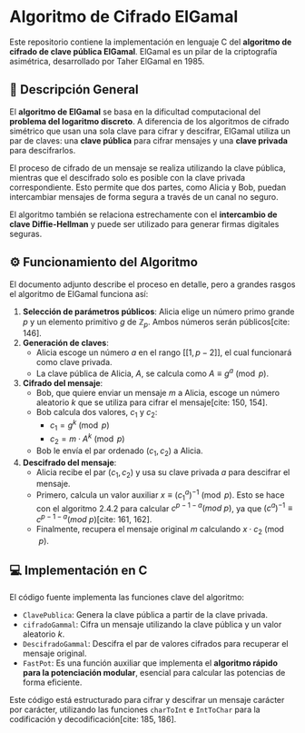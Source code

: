 # Algoritmo de Cifrado ElGamal

Este repositorio contiene la implementación en lenguaje C del **algoritmo de cifrado de clave pública ElGamal**. ElGamal es un pilar de la criptografía asimétrica, desarrollado por Taher ElGamal en 1985.

## 📖 Descripción General

El **algoritmo de ElGamal** se basa en la dificultad computacional del **problema del logaritmo discreto**. A diferencia de los algoritmos de cifrado simétrico que usan una sola clave para cifrar y descifrar, ElGamal utiliza un par de claves: una **clave pública** para cifrar mensajes y una **clave privada** para descifrarlos.

El proceso de cifrado de un mensaje se realiza utilizando la clave pública, mientras que el descifrado solo es posible con la clave privada correspondiente. Esto permite que dos partes, como Alicia y Bob, puedan intercambiar mensajes de forma segura a través de un canal no seguro.

El algoritmo también se relaciona estrechamente con el **intercambio de clave Diffie-Hellman** y puede ser utilizado para generar firmas digitales seguras.

## ⚙️ Funcionamiento del Algoritmo

El documento adjunto describe el proceso en detalle, pero a grandes rasgos el algoritmo de ElGamal funciona así:

1.  **Selección de parámetros públicos**: Alicia elige un número primo grande $p$ y un elemento primitivo $g$ de $\mathbb{Z}_{p}$. Ambos números serán públicos[cite: 146].
2.  **Generación de claves**:
    * Alicia escoge un número $a$ en el rango $[[1, p-2]]$, el cual funcionará como clave privada.
    * La clave pública de Alicia, $A$, se calcula como $A \equiv g^a \pmod{p}$.
3.  **Cifrado del mensaje**:
    * Bob, que quiere enviar un mensaje $m$ a Alicia, escoge un número aleatorio $k$ que se utiliza para cifrar el mensaje[cite: 150, 154].
    * Bob calcula dos valores, $c_1$ y $c_2$:
        * $c_1 = g^k \pmod{p}$ 
        * $c_2 = m \cdot A^k \pmod{p}$
    * Bob le envía el par ordenado $(c_1, c_2)$ a Alicia.
4.  **Descifrado del mensaje**:
    * Alicia recibe el par $(c_1, c_2)$ y usa su clave privada $a$ para descifrar el mensaje.
    * Primero, calcula un valor auxiliar $x \equiv (c_1^a)^{-1} \pmod{p}$. Esto se hace con el algoritmo 2.4.2 para calcular $c^{p-1-a}(mod~p)$, ya que $(c^{a})^{-1}\equiv c^{p-1-a}(mod~p)$[cite: 161, 162].
    * Finalmente, recupera el mensaje original $m$ calculando $x \cdot c_2 \pmod{p}$.

## 💻 Implementación en C

El código fuente implementa las funciones clave del algoritmo:

* `ClavePublica`: Genera la clave pública a partir de la clave privada.
* `cifradoGammal`: Cifra un mensaje utilizando la clave pública y un valor aleatorio $k$.
* `DescifradoGammal`: Descifra el par de valores cifrados para recuperar el mensaje original.
* `FastPot`: Es una función auxiliar que implementa el **algoritmo rápido para la potenciación modular**, esencial para calcular las potencias de forma eficiente.

Este código está estructurado para cifrar y descifrar un mensaje carácter por carácter, utilizando las funciones `charToInt` e `IntToChar` para la codificación y decodificación[cite: 185, 186].
